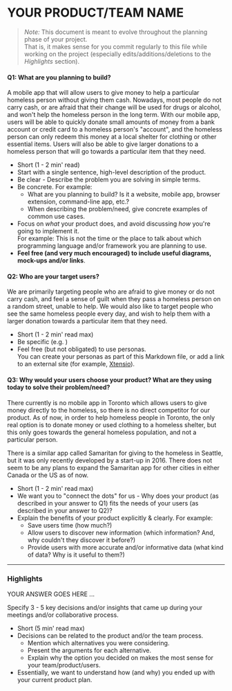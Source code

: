 # YOUR PRODUCT/TEAM NAME

 > _Note:_ This document is meant to evolve throughout the planning phase of your project.    
 > That is, it makes sense for you commit regularly to this file while working on the project (especially edits/additions/deletions to the _Highlights_ section).

#### Q1: What are you planning to build?

A mobile app that will allow users to give money to help a particular homeless person without giving them cash. Nowadays, most people do not carry cash, or are afraid that their change will be used for drugs or alcohol, and won't help the homeless person in the long term. With our mobile app, users will be able to quickly donate small amounts of money from a bank account or credit card to a homeless person's "account", and the homeless person can only redeem this money at a local shelter for clothing or other essential items. Users will also be able to give larger donations to a homeless person that will go towards a particular item that they need.

 * Short (1 - 2 min' read)
 * Start with a single sentence, high-level description of the product.
 * Be clear - Describe the problem you are solving in simple terms.
 * Be concrete. For example:
    * What are you planning to build? Is it a website, mobile app,
   browser extension, command-line app, etc.?      
    * When describing the problem/need, give concrete examples of common use cases.
 * Focus on *what* your product does, and avoid discussing *how* you're going to implement it.      
   For example: This is not the time or the place to talk about which programming language and/or framework you are planning to use.
 * **Feel free (and very much encouraged) to include useful diagrams, mock-ups and/or links**.


#### Q2: Who are your target users?

We are primarily targeting people who are afraid to give money or do not carry cash, and feel a sense of guilt when they pass a homeless person on a random street, unable to help. We would also like to target people who see the same homeless people every day, and wish to help them with a larger donation towards a particular item that they need.

 * Short (1 - 2 min' read max)
 * Be specific (e.g. )
 * Feel free (but not obligated) to use personas.        
   You can create your personas as part of this Markdown file, or add a link to an external site (for example, [Xtensio](https://xtensio.com/user-persona/)).

#### Q3: Why would your users choose your product? What are they using today to solve their problem/need?

There currently is no mobile app in Toronto which allows users to give money directly to the homeless, so there is no direct competitor for our product. As of now, in order to help homeless people in Toronto, the only real option is to donate money or used clothing to a homeless shelter, but this only goes towards the general homeless population, and not a particular person. 

There is a similar app called Samaritan for giving to the homeless in Seattle, but it was only recently developed by a start-up in 2016. There does not seem to be any plans to expand the Samaritan app for other cities in either Canada or the US as of now.

 * Short (1 - 2 min' read max)
 * We want you to "connect the dots" for us - Why does your product (as described in your answer to Q1) fits the needs of your users (as described in your answer to Q2)?
 * Explain the benefits of your product explicitly & clearly. For example:
    * Save users time (how much?)
    * Allow users to discover new information (which information? And, why couldn't they discover it before?)
    * Provide users with more accurate and/or informative data (what kind of data? Why is it useful to them?)


----

### Highlights

YOUR ANSWER GOES HERE ...

Specify 3 - 5 key decisions and/or insights that came up during your meetings
and/or collaborative process.

 * Short (5 min' read max)
 * Decisions can be related to the product and/or the team process.
    * Mention which alternatives you were considering.
    * Present the arguments for each alternative.
    * Explain why the option you decided on makes the most sense for your team/product/users.
 * Essentially, we want to understand how (and why) you ended up with your current product plan.
